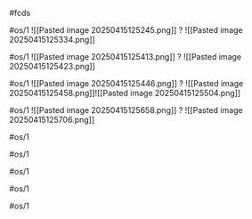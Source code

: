 
#fcds

#os/1
![[Pasted image 20250415125245.png]]
?
![[Pasted image 20250415125334.png]]
<!--SR:!2025-04-19,4,270-->


#os/1
![[Pasted image 20250415125413.png]]
?
![[Pasted image 20250415125423.png]]
<!--SR:!2025-04-19,4,270-->


#os/1
![[Pasted image 20250415125446.png]]
?
![[Pasted image 20250415125458.png]]![[Pasted image 20250415125504.png]]
<!--SR:!2025-04-19,4,270-->


#os/1
![[Pasted image 20250415125658.png]]
?
![[Pasted image 20250415125706.png]]
<!--SR:!2025-04-19,4,270-->

#os/1


#os/1


#os/1


#os/1


#os/1
